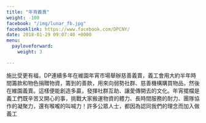 ```yaml
---
title: "年宵義賣"
weight: -100
facebook: "/img/lunar_fb.jpg"
facebooklink: https://www.facebook.com/DPCNY/
date: 2018-01-29 09:07:40 +0000
menu:
  payloveforward:
    weight: 3

---
```

施比受更有福，DP連續多年在維園年宵市場舉辦慈善義賣，義工會用大約半年時間籌款和物色捐贈物資，籌到的善款，用來向弱勢社群、慈善機構購買物品，然後在維園義賣。這樣便能創造多贏，發揮社群互助、讓愛傳開去的文化。年宵擺檔是義工們既辛苦又開心的事，挑戰大家搬運物資的體力、長時間服務的耐力、團隊協作的凝聚力，還有喉嚨的叫喊力！許多公眾人士，都因為認同我們的理念而加入做義工
